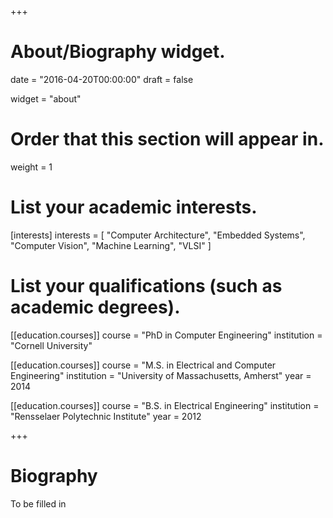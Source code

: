 +++
# About/Biography widget.

date = "2016-04-20T00:00:00"
draft = false

widget = "about"

# Order that this section will appear in.
weight = 1

# List your academic interests.
[interests]
  interests = [
    "Computer Architecture",
    "Embedded Systems",
    "Computer Vision",
    "Machine Learning",
    "VLSI"
  ]

# List your qualifications (such as academic degrees).
[[education.courses]]
  course = "PhD in Computer Engineering"
  institution = "Cornell University"

[[education.courses]]
  course = "M.S. in Electrical and Computer Engineering"
  institution = "University of Massachusetts, Amherst"
  year = 2014

[[education.courses]]
  course = "B.S. in Electrical Engineering"
  institution = "Rensselaer Polytechnic Institute"
  year = 2012
 
+++

# Biography

To be filled in
